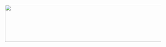 <a href="https://github.com/devxb/gitanimals">
  <img
    src="https://render.gitanimals.org/lines/zelly-log"
    width="600"
    height="120"
  />
</a>
  
